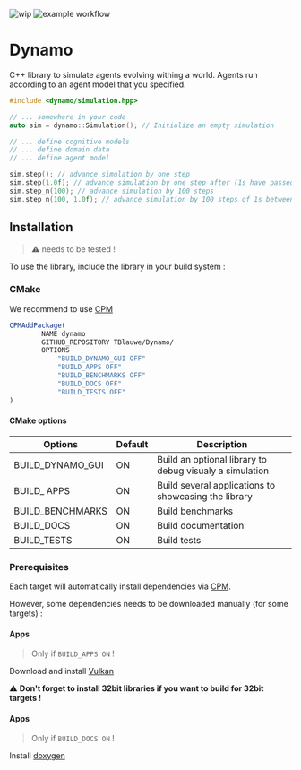 ![wip](https://img.shields.io/badge/-WIP-red)
![example workflow](https://github.com/TBlauwe/Dynamo/actions/workflows/Build.yml/badge.svg)

# Dynamo

C++ library to simulate agents evolving withing a world. Agents run according to an agent model that you specified.

```cpp
#include <dynamo/simulation.hpp>

// ... somewhere in your code
auto sim = dynamo::Simulation(); // Initialize an empty simulation

// ... define cognitive models
// ... define domain data
// ... define agent model

sim.step(); // advance simulation by one step
sim.step(1.0f); // advance simulation by one step after (1s have passed inside the simulation)
sim.step_n(100); // advance simulation by 100 steps
sim.step_n(100, 1.0f); // advance simulation by 100 steps of 1s between each steps
```

## Installation

> :warning: needs to be tested !
 
To use the library, include the library in your build system :

### CMake

We recommend to use [CPM](https://github.com/cpm-cmake/CPM.cmake)
```cmake
CPMAddPackage(
        NAME dynamo 
        GITHUB_REPOSITORY TBlauwe/Dynamo/
        OPTIONS
            "BUILD_DYNAMO_GUI OFF"
            "BUILD_APPS OFF"
            "BUILD_BENCHMARKS OFF"
            "BUILD_DOCS OFF"
            "BUILD_TESTS OFF"
)
```

#### CMake options

| Options          | Default | Description                                             |
| ---------------- | ------- | ------------------------------------------------------- |
| BUILD_DYNAMO_GUI | ON      | Build an optional library to debug visualy a simulation |
| BUILD_ APPS      | ON      | Build several applications to showcasing the library    |
| BUILD_BENCHMARKS | ON      | Build benchmarks                                        |
| BUILD_DOCS       | ON      | Build documentation                                     |
| BUILD_TESTS      | ON      | Build tests                                             |

### Prerequisites

Each target will automatically install dependencies via [CPM](https://github.com/cpm-cmake/).

However, some dependencies needs to be downloaded manually (for some targets) :

#### Apps

> Only if `BUILD_APPS ON` !

Download and install [Vulkan](https://vulkan.lunarg.com/sdk/home)

:warning: __Don't forget to install 32bit libraries if you want to build for 32bit targets !__

#### Apps

> Only if `BUILD_DOCS ON` !

Install [doxygen](https://www.doxygen.nl/download.html)

